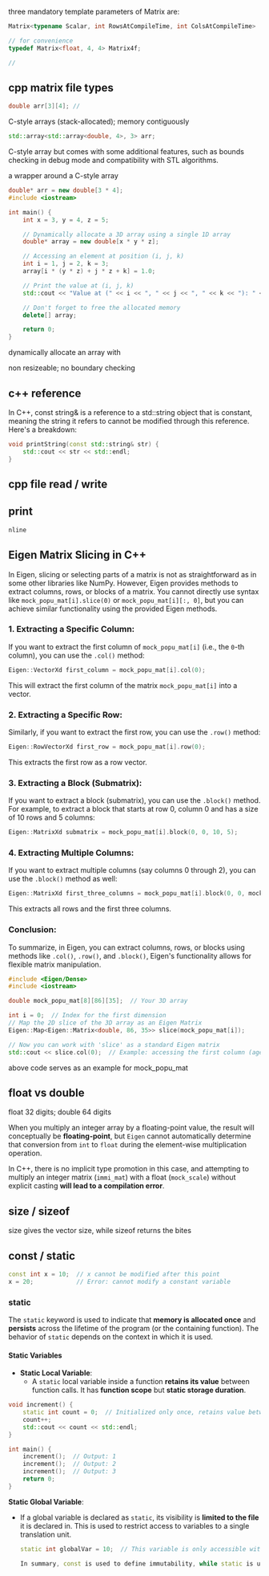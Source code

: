 three mandatory template parameters of Matrix are:
```cpp
Matrix<typename Scalar, int RowsAtCompileTime, int ColsAtCompileTime>

// for convenience
typedef Matrix<float, 4, 4> Matrix4f;

// 


```

## cpp matrix file types 


```cpp
double arr[3][4]; // 
```

C-style arrays (stack-allocated); memory contiguously 

```cpp
std::array<std::array<double, 4>, 3> arr;

```
C-style array but comes with some additional features, such as bounds checking in debug mode and compatibility with STL algorithms.

a wrapper around a C-style array

```cpp
double* arr = new double[3 * 4];
#include <iostream>

int main() {
    int x = 3, y = 4, z = 5;

    // Dynamically allocate a 3D array using a single 1D array
    double* array = new double[x * y * z];

    // Accessing an element at position (i, j, k)
    int i = 1, j = 2, k = 3;
    array[i * (y * z) + j * z + k] = 1.0;

    // Print the value at (i, j, k)
    std::cout << "Value at (" << i << ", " << j << ", " << k << "): " << array[i * (y * z) + j * z + k] << std::endl;

    // Don't forget to free the allocated memory
    delete[] array;

    return 0;
}

```
dynamically allocate an array with 

non resizeable; no boundary checking


## c++ reference 
In C++, const string& is a reference to a std::string object that is constant, meaning the string it refers to cannot be modified through this reference. Here's a breakdown:

```cpp
void printString(const std::string& str) {
    std::cout << str << std::endl;
}

```

## cpp file read / write 



## print 

```cpp
nline 
```



## Eigen Matrix Slicing in C++

In Eigen, slicing or selecting parts of a matrix is not as straightforward as in some other libraries like NumPy. However, Eigen provides methods to extract columns, rows, or blocks of a matrix. You cannot directly use syntax like `mock_popu_mat[i].slice(0)` or `mock_popu_mat[i][:, 0]`, but you can achieve similar functionality using the provided Eigen methods.


### 1. Extracting a Specific Column:
If you want to extract the first column of `mock_popu_mat[i]` (i.e., the `0`-th column), you can use the `.col()` method:

```cpp
Eigen::VectorXd first_column = mock_popu_mat[i].col(0);
```

This will extract the first column of the matrix `mock_popu_mat[i]` into a vector.

### 2. Extracting a Specific Row:
Similarly, if you want to extract the first row, you can use the `.row()` method:

```cpp
Eigen::RowVectorXd first_row = mock_popu_mat[i].row(0);
```

This extracts the first row as a row vector.

### 3. Extracting a Block (Submatrix):
If you want to extract a block (submatrix), you can use the `.block()` method. For example, to extract a block that starts at row 0, column 0 and has a size of 10 rows and 5 columns:

```cpp
Eigen::MatrixXd submatrix = mock_popu_mat[i].block(0, 0, 10, 5);
```

### 4. Extracting Multiple Columns:
If you want to extract multiple columns (say columns 0 through 2), you can use the `.block()` method as well:

```cpp
Eigen::MatrixXd first_three_columns = mock_popu_mat[i].block(0, 0, mock_popu_mat[i].rows(), 3);
```

This extracts all rows and the first three columns.

### Conclusion:
To summarize, in Eigen, you can extract columns, rows, or blocks using methods like `.col()`, `.row()`, and `.block()`, Eigen's functionality allows for flexible matrix manipulation.


```cpp
#include <Eigen/Dense>
#include <iostream>

double mock_popu_mat[8][86][35];  // Your 3D array

int i = 0;  // Index for the first dimension
// Map the 2D slice of the 3D array as an Eigen Matrix
Eigen::Map<Eigen::Matrix<double, 86, 35>> slice(mock_popu_mat[i]);

// Now you can work with 'slice' as a standard Eigen matrix
std::cout << slice.col(0);  // Example: accessing the first column (age group)
```

above code serves as an example for mock_popu_mat

## float vs double 

float 32 digits; double 64 digits 



When you multiply an integer array by a floating-point value, the result will conceptually be **floating-point**, but `Eigen` cannot automatically determine that conversion from `int` to `float` during the element-wise multiplication operation.

In C++, there is no implicit type promotion in this case, and attempting to multiply an integer matrix (`immi_mat`) with a float (`mock_scale`) without explicit casting **will lead to a compilation error**.



##  size / sizeof

size gives the vector size, while sizeof returns the bites



## const / static



```cpp
const int x = 10;  // x cannot be modified after this point
x = 20;            // Error: cannot modify a constant variable

```



### static 

The `static` keyword is used to indicate that **memory is allocated once** and **persists** across the lifetime of the program (or the containing function). The behavior of `static` depends on the context in which it is used.

#### Static Variables

- **Static Local Variable**:
  - A `static` local variable inside a function **retains its value** between function calls. It has **function scope** but **static storage duration**.

```cpp
void increment() {
    static int count = 0;  // Initialized only once, retains value between calls
    count++;
    std::cout << count << std::endl;
}

int main() {
    increment();  // Output: 1
    increment();  // Output: 2
    increment();  // Output: 3
    return 0;
}

```

**Static Global Variable**:

- If a global variable is declared as `static`, its visibility is **limited to the file** it is declared in. This is used to restrict access to variables to a single translation unit.

  ```cpp
  static int globalVar = 10;  // This variable is only accessible within this file.
  
  ```

  ```cpp
  In summary, const is used to define immutability, while static is used to control the storage duration or visibility of a variable or function.
  ```

  
